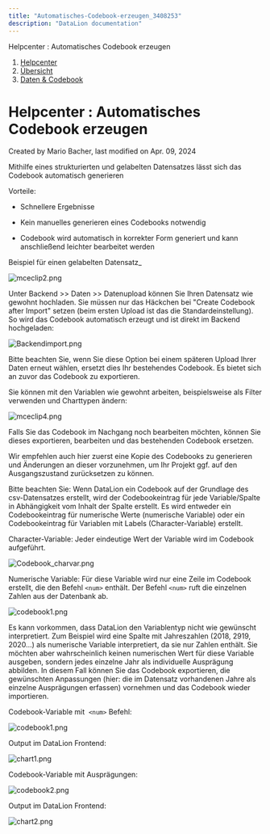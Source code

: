 ```yaml
---
title: "Automatisches-Codebook-erzeugen_3408253"
description: "DataLion documentation"
---
```


Helpcenter : Automatisches Codebook erzeugen  

1.  [Helpcenter](index.html)
2.  [Übersicht](2982609.html)
3.  [Daten & Codebook](3440667.html)

# Helpcenter : Automatisches Codebook erzeugen

Created by Mario Bacher, last modified on Apr. 09, 2024

Mithilfe eines strukturierten und gelabelten Datensatzes lässt sich das Codebook automatisch generieren

Vorteile:

-   Schnellere Ergebnisse
    
-   Kein manuelles generieren eines Codebooks notwendig
    
-   Codebook wird automatisch in korrekter Form generiert und kann anschließend leichter bearbeitet werden
    

Beispiel für einen gelabelten Datensatz\_

![mceclip2.png](/img/3408270.png?width=760)

Unter Backend >> Daten >> Datenupload können Sie Ihren Datensatz wie gewohnt hochladen. Sie müssen nur das Häckchen bei "Create Codebook after Import" setzen (beim ersten Upload ist das die Standardeinstellung). So wird das Codebook automatisch erzeugt und ist direkt im Backend hochgeladen:

![Backendimport.png](/img/4063246.png?width=760)

Bitte beachten Sie, wenn Sie diese Option bei einem späteren Upload Ihrer Daten erneut wählen, ersetzt dies Ihr bestehendes Codebook. Es bietet sich an zuvor das Codebook zu exportieren.

Sie können mit den Variablen wie gewohnt arbeiten, beispielsweise als Filter verwenden und Charttypen ändern:

![mceclip4.png](/img/3408282.png?width=760)

Falls Sie das Codebook im Nachgang noch bearbeiten möchten, können Sie dieses exportieren, bearbeiten und das bestehenden Codebook ersetzen.

Wir empfehlen auch hier zuerst eine Kopie des Codebooks zu generieren und Änderungen an dieser vorzunehmen, um Ihr Projekt ggf. auf den Ausgangszustand zurücksetzen zu können.

Bitte beachten Sie: Wenn DataLion ein Codebook auf der Grundlage des csv-Datensatzes erstellt, wird der Codebookeintrag für jede Variable/Spalte in Abhängigkeit vom Inhalt der Spalte erstellt. Es wird entweder ein Codebookeintrag für numerische Werte (numerische Variable) oder ein Codebookeintrag für Variablen mit Labels (Character-Variable) erstellt.

Character-Variable: Jeder eindeutige Wert der Variable wird im Codebook aufgeführt.

![Codebook_charvar.png](/img/4063252.png?width=602)

Numerische Variable: Für diese Variable wird nur eine Zeile im Codebook erstellt, die den Befehl `<num>` enthält. Der Befehl `<num>` ruft die einzelnen Zahlen aus der Datenbank ab.

![codebook1.png](/img/4063258.png?width=602)

Es kann vorkommen, dass DataLion den Variablentyp nicht wie gewünscht interpretiert. Zum Beispiel wird eine Spalte mit Jahreszahlen (2018, 2919, 2020...) als numerische Variable interpretiert, da sie nur Zahlen enthält. Sie möchten aber wahrscheinlich keinen numerischen Wert für diese Variable ausgeben, sondern jedes einzelne Jahr als individuelle Ausprägung abbilden. In diesem Fall können Sie das Codebook exportieren, die gewünschten Anpassungen (hier: die im Datensatz vorhandenen Jahre als einzelne Ausprägungen erfassen) vornehmen und das Codebook wieder importieren. 

Codebook-Variable mit  `<num>` Befehl:

![codebook1.png](/img/4063258.png?width=602)

Output im DataLion Frontend:

![chart1.png](/img/4063275.png?width=300)

Codebook-Variable mit Ausprägungen:

![codebook2.png](/img/4063281.png?width=602)

Output im DataLion Frontend:

![chart2.png](/img/4063287.png?width=302)